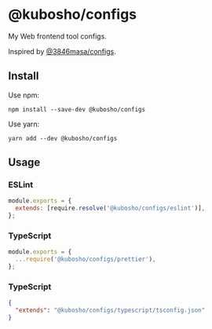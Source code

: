 # @kubosho/configs

My Web frontend tool configs.

Inspired by [@3846masa/configs](https://github.com/3846masa/configs).

## Install

Use npm:

```shell
npm install --save-dev @kubosho/configs
```

Use yarn:

```shell
yarn add --dev @kubosho/configs
```

## Usage

### ESLint

```javascript
module.exports = {
  extends: [require.resolve('@kubosho/configs/eslint')],
};
```

### TypeScript

```javascript
module.exports = {
  ...require('@kubosho/configs/prettier'),
};
```

### TypeScript

```json
{
  "extends": "@kubosho/configs/typescript/tsconfig.json"
}
```
